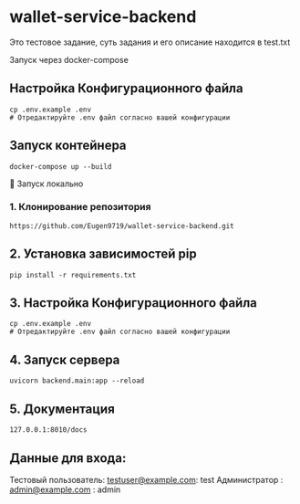 # wallet-service-backend

Это тестовое задание, суть задания и его описание находится в test.txt

Запуск через docker-compose
## Настройка Конфигурационного файла
```
cp .env.example .env
# Отредактируйте .env файл согласно вашей конфигурации
```

## Запуск контейнера

``` 
docker-compose up --build
```

🚀 Запуск локально

### 1. Клонирование репозитория

```
https://github.com/Eugen9719/wallet-service-backend.git
```

## 2. Установка зависимостей pip

```
pip install -r requirements.txt
  ```

## 3. Настройка Конфигурационного файла

```
cp .env.example .env
# Отредактируйте .env файл согласно вашей конфигурации
```

## 4. Запуск  сервера

```
uvicorn backend.main:app --reload
```

## 5. Документация

```
127.0.0.1:8010/docs
```

## Данные для входа:
Тестовый пользователь: testuser@example.com: test
Администратор : admin@example.com : admin 




